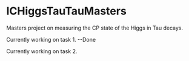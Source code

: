# ICHiggsTauTauMasters
Masters project on measuring the CP state of the Higgs in Tau decays.

Currently working on task 1. --Done

Currently working on task 2. 
